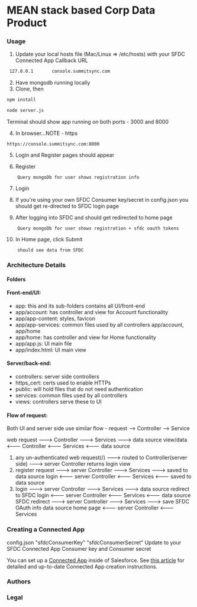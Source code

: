 # MEAN stack based Corp Data Product

### Usage

1. Update your local hosts file (Mac/Linux => /etc/hosts) with your SFDC Connected App Callback URL
```sh
 127.0.0.1       console.summitsync.com
```

2. Have mongodb running locally
3. Clone, then

```sh
npm install
```
```sh
node server.js
```
Terminal should show app running on both ports - 3000 and 8000 

4. In browser...NOTE - https
```
https://console.summitsync.com:8000
```

5. Login and Register pages should appear

6. Register
```
    Query mongoDb for user shows registration info
```

7. Login

8. If you're using your own SFDC Consumer key/secret in config.json you should get re-directed to SFDC login page

9. After logging into SFDC and should get redirected to home page
```
    Query mongoDb for user shows registration + sfdc oauth tokens
```

10. In Home page, click Submit 
```
    should see data from SFDC
```

### Architecture Details
#### Folders
#### Front-end/UI:
- app: this and its sub-folders contains all UI/front-end
- app/account: has controller and view for Account functionality
- app/app-content: styles, favicon
- app/app-services: common files used by all controllers app/account, app/home
- app/home: has controller and view for Home functionality
- app/app.js: UI main file
- app/index.html: UI main view

#### Server/back-end:
- controllers: server side controllers
- https_cert: certs used to enable HTTPs
- public: will hold files that do not need authentication
- services: common files used by all controllers
- views: controllers serve these to UI 

#### Flow of request:
Both UI and server side use similar flow - request --> Controller --> Service

web request ---> Controller ---> Services ---> data source 
view/data <--- Controller <--- Services <--- data source

1. any un-authenticated web request(/) ---> routed to Controller(server side) ---> server Controller returns login view
2. register request ---> server Controller ---> Services ---> saved to data source
    login <--- server Controller <--- Services <--- saved to data source
3. login ---> server Controller ---> Services ---> data source
    redirect to SFDC login <--- server Controller <--- Services <--- data source    
    SFDC redirect ---> server Controller ---> Services ---> save SFDC OAuth info data source
    home page <--- server Controller <--- Services

### Creating a Connected App
config.json 
"sfdcConsumerKey"
"sfdcConsumerSecret"
Update to your SFDC Connected App Consumer key and Consumer secret

You can set up a [Connected
App](https://help.salesforce.com/apex/HTViewHelpDoc?id=connected_app_overview.htm)
inside of Salesforce.  See [this
article](https://help.salesforce.com/apex/HTViewHelpDoc?id=connected_app_create.htm)
for detailed and up-to-date Connected App creation instructions.

### Authors

### Legal


